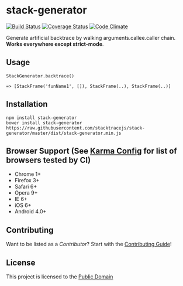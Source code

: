 stack-generator
===============
[![Build Status](https://travis-ci.org/stacktracejs/stack-generator.svg?branch=master)](https://travis-ci.org/stacktracejs/stack-generator) [![Coverage Status](https://img.shields.io/coveralls/stacktracejs/stack-generator.svg)](https://coveralls.io/r/stacktracejs/stack-generator) [![Code Climate](https://codeclimate.com/github/stacktracejs/stack-generator/badges/gpa.svg)](https://codeclimate.com/github/stacktracejs/stack-generator)

Generate artificial backtrace by walking arguments.callee.caller chain. **Works everywhere except strict-mode**.

## Usage
```
StackGenerator.backtrace()

=> [StackFrame('funName1', []), StackFrame(..), StackFrame(..)]
```

## Installation
```
npm install stack-generator
bower install stack-generator
https://raw.githubusercontent.com/stacktracejs/stack-generator/master/dist/stack-generator.min.js
```

## Browser Support (See [Karma Config](karma.conf.ci.js) for list of browsers tested by CI)
 * Chrome 1+
 * Firefox 3+
 * Safari 6+
 * Opera 9+
 * IE 6+
 * iOS 6+
 * Android 4.0+

## Contributing
Want to be listed as a *Contributor*? Start with the [Contributing Guide](CONTRIBUTING.md)!

## License
This project is licensed to the [Public Domain](http://unlicense.org)
